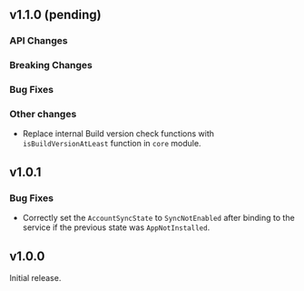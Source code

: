 v1.1.0 (pending)
--------

### API Changes

### Breaking Changes

### Bug Fixes

### Other changes

- Replace internal Build version check functions with `isBuildVersionAtLeast` function in `core` module.

v1.0.1
--------

### Bug Fixes

- Correctly set the `AccountSyncState` to `SyncNotEnabled` after binding to the service if the previous state was `AppNotInstalled`.

v1.0.0
--------
Initial release.

